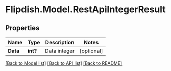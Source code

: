 # Flipdish.Model.RestApiIntegerResult
## Properties

Name | Type | Description | Notes
------------ | ------------- | ------------- | -------------
**Data** | **int?** | Data integer | [optional] 

[[Back to Model list]](../README.md#documentation-for-models) [[Back to API list]](../README.md#documentation-for-api-endpoints) [[Back to README]](../README.md)

